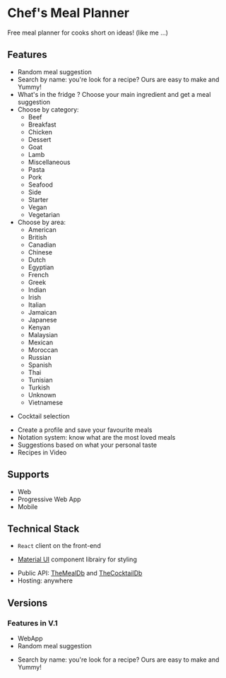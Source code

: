 # Chef's Meal Planner

Free meal planner for cooks short on ideas! (like me …)

## Features

- Random meal suggestion
- Search by name: you're look for a recipe? Ours are easy to make and Yummy!
- What's in the fridge ? Choose your main ingredient and get a meal suggestion
- Choose by category:
  - Beef
  - Breakfast
  - Chicken
  - Dessert
  - Goat
  - Lamb
  - Miscellaneous
  - Pasta
  - Pork
  - Seafood
  - Side
  - Starter
  - Vegan
  - Vegetarian
- Choose by area:
  - American
  - British
  - Canadian
  - Chinese
  - Dutch
  - Egyptian
  - French
  - Greek
  - Indian
  - Irish
  - Italian
  - Jamaican
  - Japanese
  - Kenyan
  - Malaysian
  - Mexican
  - Moroccan
  - Russian
  - Spanish
  - Thai
  - Tunisian
  - Turkish
  - Unknown
  - Vietnamese

* Cocktail selection

- Create a profile and save your favourite meals
- Notation system: know what are the most loved meals
- Suggestions based on what your personal taste
- Recipes in Video

## Supports

- Web
- Progressive Web App
- Mobile

## Technical Stack

- `React` client on the front-end

* [Material UI](https://material-ui.com/) component librairy for styling

- Public API: [TheMealDb](https://www.themealdb.com/api.php) and [TheCocktailDb](https://www.thecocktaildb.com/api.php)
- Hosting: anywhere

## Versions

### Features in V.1

- WebApp
- Random meal suggestion

* Search by name: you're look for a recipe? Ours are easy to make and Yummy!

